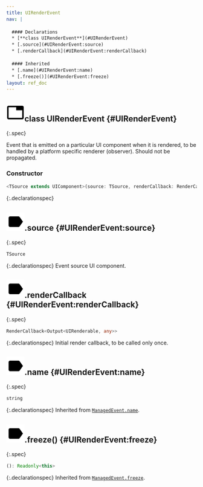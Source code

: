 ```yaml
---
title: UIRenderEvent
nav: |

  #### Declarations
  * [**class UIRenderEvent**](#UIRenderEvent)
  * [.source](#UIRenderEvent:source)
  * [.renderCallback](#UIRenderEvent:renderCallback)

  #### Inherited
  * [.name](#UIRenderEvent:name)
  * [.freeze()](#UIRenderEvent:freeze)
layout: ref_doc
---
```


## ![](/assets/icons/spec-class.svg)class UIRenderEvent {#UIRenderEvent}
{:.spec}

Event that is emitted on a particular UI component when it is rendered, to be handled by a platform specific renderer (observer). Should not be propagated.

### Constructor
```typescript
<TSource extends UIComponent>(source: TSource, renderCallback: RenderCallback<Output<UIRenderable, any>>): UIRenderEvent<TSource>
```
{:.declarationspec}



## ![](/assets/icons/spec-property.svg).source {#UIRenderEvent:source}
{:.spec}

```typescript
TSource
```
{:.declarationspec}
Event source UI component.



## ![](/assets/icons/spec-property.svg).renderCallback {#UIRenderEvent:renderCallback}
{:.spec}

```typescript
RenderCallback<Output<UIRenderable, any>>
```
{:.declarationspec}
Initial render callback, to be called only once.



## ![](/assets/icons/spec-property.svg).name {#UIRenderEvent:name}
{:.spec}

```typescript
string
```
{:.declarationspec}
Inherited from [`ManagedEvent.name`](./ManagedEvent#ManagedEvent:name).



## ![](/assets/icons/spec-method.svg).freeze() {#UIRenderEvent:freeze}
{:.spec}

```typescript
(): Readonly<this>
```
{:.declarationspec}
Inherited from [`ManagedEvent.freeze`](./ManagedEvent#ManagedEvent:freeze).


